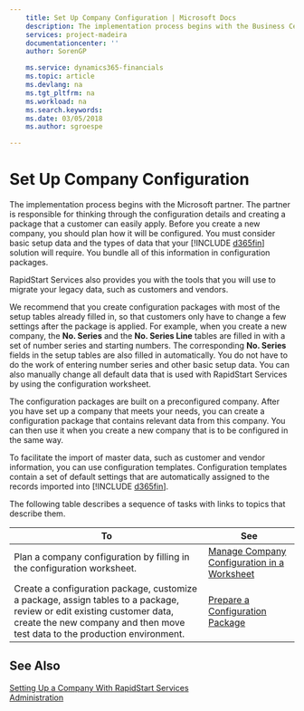 ```yaml
---
    title: Set Up Company Configuration | Microsoft Docs
    description: The implementation process begins with the Business Central solution will require. You bundle all of this information into configuration packages.
    services: project-madeira
    documentationcenter: ''
    author: SorenGP

    ms.service: dynamics365-financials
    ms.topic: article
    ms.devlang: na
    ms.tgt_pltfrm: na
    ms.workload: na
    ms.search.keywords:
    ms.date: 03/05/2018
    ms.author: sgroespe

---
```

# Set Up Company Configuration
The implementation process begins with the Microsoft partner. The partner is responsible for thinking through the configuration details and creating a package that a customer can easily apply. Before you create a new company, you should plan how it will be configured. You must consider basic setup data and the types of data that your [!INCLUDE [d365fin](includes/d365fin_md.md)] solution will require. You bundle all of this information in configuration packages.

RapidStart Services also provides you with the tools that you will use to migrate your legacy data, such as customers and vendors.  

We recommend that you create configuration packages with most of the setup tables already filled in, so that customers only have to change a few settings after the package is applied. For example, when you create a new company, the **No. Series** and the **No. Series Line** tables are filled in with a set of number series and starting numbers. The corresponding **No. Series** fields in the setup tables are also filled in automatically. You do not have to do the work of entering number series and other basic setup data. You can also manually change all default data that is used with RapidStart Services by using the configuration worksheet.  

The configuration packages are built on a preconfigured company. After you have set up a company that meets your needs, you can create a configuration package that contains relevant data from this company. You can then use it when you create a new company that is to be configured in the same way.  

To facilitate the import of master data, such as customer and vendor information, you can use configuration templates. Configuration templates contain a set of default settings that are automatically assigned to the records imported into [!INCLUDE [d365fin](includes/d365fin_md.md)].

The following table describes a sequence of tasks with links to topics that describe them.

|**To**|**See**|  
|------------|-------------|  
|Plan a company configuration by filling in the configuration worksheet.|[Manage Company Configuration in a Worksheet](admin-how-to-manage-company-configuration-in-a-worksheet.md)|  
|Create a configuration package, customize a package, assign tables to a package, review or edit existing customer data, create the new company and then move test data to the production environment.|[Prepare a Configuration Package](admin-how-to-prepare-a-configuration-package.md)| 

## See Also  
[Setting Up a Company With RapidStart Services](admin-set-up-a-company-with-rapidstart.md)  
[Administration](admin-setup-and-administration.md)
